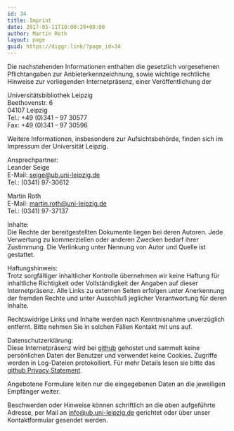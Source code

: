 ```yaml
---
id: 34
title: Imprint
date: 2017-05-11T18:00:29+00:00
author: Martin Roth
layout: page
guid: https://diggr.link/?page_id=34
---
```

Die nachstehenden Informationen enthalten die gesetzlich vorgesehenen Pflichtangaben zur Anbieterkennzeichnung, sowie wichtige rechtliche Hinweise zur vorliegenden Internetpräsenz, einer Veröffentlichung der

Universitätsbibliothek Leipzig  
Beethovenstr. 6  
04107 Leipzig  
Tel.: +49 (0)341 – 97 30577  
Fax: +49 (0)341 – 97 30596

Weitere Informationen, insbesondere zur Aufsichtsbehörde, finden sich im Impressum der Universität Leipzig.

Ansprechpartner:  
Leander Seige  
E-Mail: <seige@ub.uni-leipzig.de>  
Tel.: (0341) 97-30612

Martin Roth  
E-Mail: <martin.roth@uni-leipzig.de>  
Tel.: (0341) 97-37137

Inhalte:  
Die Rechte der bereitgestellten Dokumente liegen bei deren Autoren. Jede Verwertung zu kommerziellen oder anderen Zwecken bedarf ihrer Zustimmung. Die Verlinkung unter Nennung von Autor und Quelle ist gestattet.

Haftungshinweis:  
Trotz sorgfältiger inhaltlicher Kontrolle übernehmen wir keine Haftung für inhaltliche Richtigkeit oder Vollständigkeit der Angaben auf dieser Internetpräsenz. Alle Links zu externen Seiten erfolgen unter Anerkennung der fremden Rechte und unter Ausschluß jeglicher Verantwortung für deren Inhalte.

Rechtswidrige Links und Inhalte werden nach Kenntnisnahme unverzüglich entfernt. Bitte nehmen Sie in solchen Fällen Kontakt mit uns auf.

Datenschutzerklärung:  
Diese Internetpräsenz wird bei [github](https://github.com) gehostet und sammelt keine persönlichen Daten der Benutzer und verwendet keine Cookies. Zugriffe werden in Log-Dateien protokolliert. Für mehr Details lesen sie bitte das [github Privacy Statement](https://help.github.com/en/articles/github-privacy-statement).

Angebotene Formulare leiten nur die eingegebenen Daten an die jeweiligen Empfänger weiter.

Beschwerden oder Hinweise können schriftlich an die oben aufgeführte Adresse, per Mail an info@ub.uni-leipzig.de gerichtet oder über unser Kontaktformular gesendet werden.
